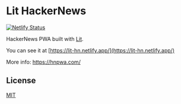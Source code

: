 # Lit HackerNews

[![Netlify Status](https://api.netlify.com/api/v1/badges/fe0f99ae-a5ff-41fe-a0b9-4da52ad0d74f/deploy-status)](https://app.netlify.com/sites/lit-hn/deploys)



HackerNews PWA built with [Lit](//lit.dev).

You can see it at [https://lit-hn.netlify.app/](https://lit-hn.netlify.app/)

More info: https://hnpwa.com/

## License

[MIT](./LICENSE.md)
